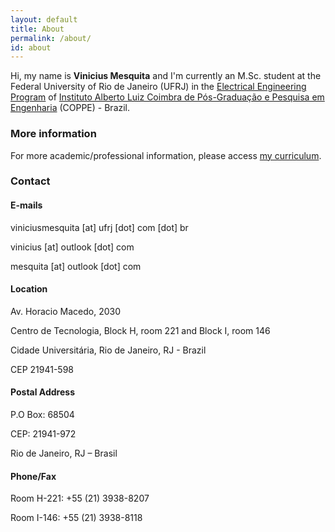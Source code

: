 ```yaml
---
layout: default
title: About
permalink: /about/
id: about
---
```


Hi, my name is **Vinicius Mesquita** and I'm currently an M.Sc. student at the Federal University of Rio de Janeiro (UFRJ) in the [Electrical Engineering Program](http://www.pee.ufrj.br) of [Instituto Alberto Luiz Coimbra de Pós-Graduação e Pesquisa em Engenharia](http://coppe.ufrj.br) (COPPE) - Brazil.


### More information

For more academic/professional information, please access [my curriculum](/cv).

### Contact
#### E-mails
viniciusmesquita [at] ufrj [dot] com [dot] br

vinicius [at] outlook [dot] com

mesquita [at] outlook [dot] com

#### Location

Av. Horacio Macedo, 2030

Centro de Tecnologia, Block H, room 221 and Block I, room 146

Cidade Universitária, Rio de Janeiro, RJ - Brazil

CEP 21941-598

#### Postal Address
P.O Box: 68504

CEP: 21941-972

Rio de Janeiro, RJ – Brasil

#### Phone/Fax
Room H-221: +55 (21) 3938-8207

Room I-146: +55 (21) 3938-8118
